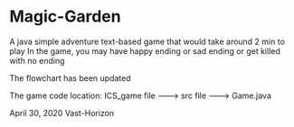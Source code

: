 # Magic-Garden
A java simple adventure text-based  game that would take around 2 min to play
In the game, you may have happy ending or sad ending or get killed with no ending

The flowchart has been updated

The game code location:
ICS_game file ---> src file ---> Game.java

April 30, 2020
Vast-Horizon
